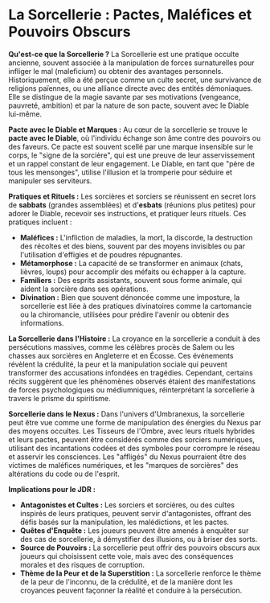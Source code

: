 # La Sorcellerie : Pactes, Maléfices et Pouvoirs Obscurs

**Qu'est-ce que la Sorcellerie ?**
La Sorcellerie est une pratique occulte ancienne, souvent associée à la manipulation de forces surnaturelles pour infliger le mal (maleficium) ou obtenir des avantages personnels. Historiquement, elle a été perçue comme un culte secret, une survivance de religions païennes, ou une alliance directe avec des entités démoniaques. Elle se distingue de la magie savante par ses motivations (vengeance, pauvreté, ambition) et par la nature de son pacte, souvent avec le Diable lui-même.

**Pacte avec le Diable et Marques :**
Au cœur de la sorcellerie se trouve le **pacte avec le Diable**, où l'individu échange son âme contre des pouvoirs ou des faveurs. Ce pacte est souvent scellé par une marque insensible sur le corps, le "signe de la sorcière", qui est une preuve de leur asservissement et un rappel constant de leur engagement. Le Diable, en tant que "père de tous les mensonges", utilise l'illusion et la tromperie pour séduire et manipuler ses serviteurs.

**Pratiques et Rituels :**
Les sorcières et sorciers se réunissent en secret lors de **sabbats** (grandes assemblées) et d'**esbats** (réunions plus petites) pour adorer le Diable, recevoir ses instructions, et pratiquer leurs rituels. Ces pratiques incluent :
*   **Maléfices :** L'infliction de maladies, la mort, la discorde, la destruction des récoltes et des biens, souvent par des moyens invisibles ou par l'utilisation d'effigies et de poudres répugnantes.
*   **Métamorphose :** La capacité de se transformer en animaux (chats, lièvres, loups) pour accomplir des méfaits ou échapper à la capture.
*   **Familiers :** Des esprits assistants, souvent sous forme animale, qui aident la sorcière dans ses opérations.
*   **Divination :** Bien que souvent dénoncée comme une imposture, la sorcellerie est liée à des pratiques divinatoires comme la cartomancie ou la chiromancie, utilisées pour prédire l'avenir ou obtenir des informations.

**La Sorcellerie dans l'Histoire :**
La croyance en la sorcellerie a conduit à des persécutions massives, comme les célèbres procès de Salem ou les chasses aux sorcières en Angleterre et en Écosse. Ces événements révèlent la crédulité, la peur et la manipulation sociale qui peuvent transformer des accusations infondées en tragédies. Cependant, certains récits suggèrent que les phénomènes observés étaient des manifestations de forces psychologiques ou médiumniques, réinterprétant la sorcellerie à travers le prisme du spiritisme.

**Sorcellerie dans le Nexus :**
Dans l'univers d'Umbranexus, la sorcellerie peut être vue comme une forme de manipulation des énergies du Nexus par des moyens occultes. Les Tisseurs de l'Ombre, avec leurs rituels hybrides et leurs pactes, peuvent être considérés comme des sorciers numériques, utilisant des incantations codées et des symboles pour corrompre le réseau et asservir les consciences. Les "affligés" du Nexus pourraient être des victimes de maléfices numériques, et les "marques de sorcières" des altérations du code ou de l'esprit.

**Implications pour le JDR :**
*   **Antagonistes et Cultes :** Les sorciers et sorcières, ou des cultes inspirés de leurs pratiques, peuvent servir d'antagonistes, offrant des défis basés sur la manipulation, les malédictions, et les pactes.
*   **Quêtes d'Enquête :** Les joueurs peuvent être amenés à enquêter sur des cas de sorcellerie, à démystifier des illusions, ou à briser des sorts.
*   **Source de Pouvoirs :** La sorcellerie peut offrir des pouvoirs obscurs aux joueurs qui choisissent cette voie, mais avec des conséquences morales et des risques de corruption.
*   **Thème de la Peur et de la Superstition :** La sorcellerie renforce le thème de la peur de l'inconnu, de la crédulité, et de la manière dont les croyances peuvent façonner la réalité et conduire à la persécution.